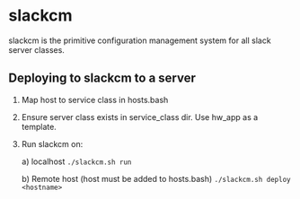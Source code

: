 slackcm
==========

slackcm is the primitive configuration management system for all slack server classes.


Deploying to slackcm to a server
------

1) Map host to service class in hosts.bash

2) Ensure server class exists in service\_class dir. Use hw_app as a template.

2) Run slackcm on:
    
    a) localhost 
    ```./slackcm.sh run```
    
    b) Remote host (host must be added to hosts.bash)
    ```./slackcm.sh deploy <hostname>```
